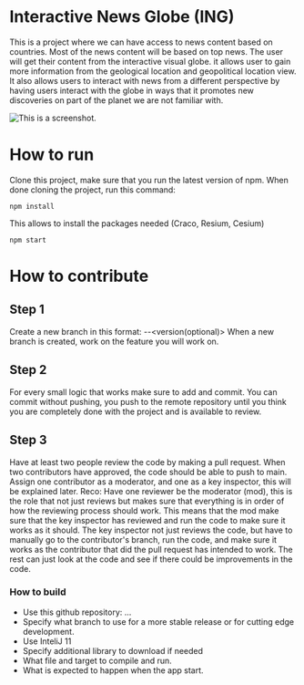 # Interactive News Globe (ING)
This is a project where we can have access to news content based on countries. Most of the news content will be based on top news. The user will get their content from the interactive visual globe. it allows user to
gain more information from the geological location and geopolitical location view. It also allows users to interact with news from a different perspective by having users interact with the globe in ways that it promotes new discoveries on part of the planet we are not familiar with.

![This is a screenshot.](![image](https://github.com/cis3296s24/prj--04-interactive-news-globe/assets/143616140/235b893d-35a6-4644-a9bf-37eea286ed18)
)
# How to run
Clone this project, make sure that you run the latest version of npm.
When done cloning the project, run this command:
```
npm install  
```
This allows to install the packages needed (Craco, Resium, Cesium)
```
npm start  
```

# How to contribute
## Step 1
Create a new branch in this format:
<name>-<feature>-<version(optional)>
When a new branch is created, work on the feature you will work on.
## Step 2
For every small logic that works make sure to add and commit. You can commit without pushing, you push to the remote repository until you think you are completely done with the project and is available to review.
## Step 3
Have at least two people review the code by making a pull request. When two contributors have approved, the code should be able to push to main. Assign one contributor as a moderator, and one as a key inspector, this will be explained later.
Reco:
Have one reviewer be the moderator (mod), this is the role that not just reviews but makes sure that everything is in order of how the reviewing process should work. This means that the mod make sure that the key inspector  has reviewed and run the code to make sure it works as it should. The key inspector not just reviews the code, but have to manually go to the contributor's branch, run the code, and make sure it works as the contributor that did the pull request has intended to work. The rest can just look at the code and see if there could be improvements in the code.
### How to build
- Use this github repository: ... 
- Specify what branch to use for a more stable release or for cutting edge development.  
- Use InteliJ 11
- Specify additional library to download if needed 
- What file and target to compile and run. 
- What is expected to happen when the app start. 
